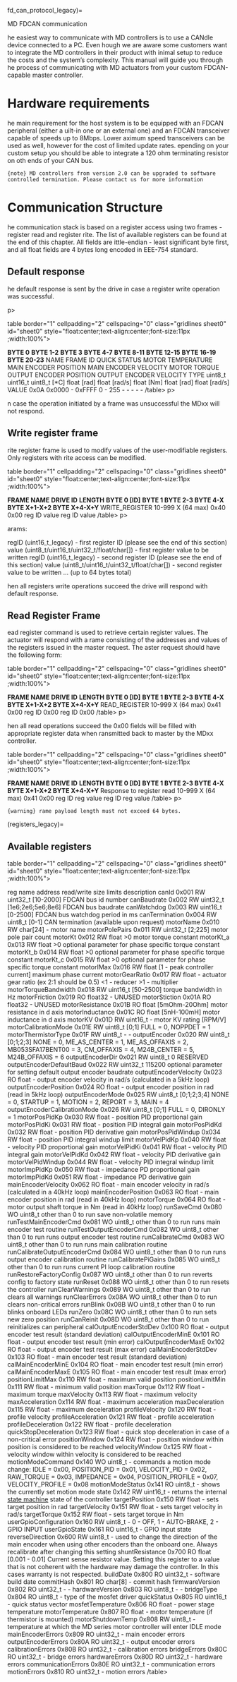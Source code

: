 fd_can_protocol_legacy)=

MD FDCAN communication

he easiest way to communicate with MD controllers is to use a CANdle device connected to a PC. Even
hough we are aware some customers want to integrate the MD controllers in their product with inimal
setup to reduce the costs and the system’s complexity. This manual will guide you through he process
of communicating with MD actuators from your custom FDCAN-capable master controller.

# Hardware requirements

he main requirement for the host system is to be equipped with an FDCAN peripheral (either a uilt-in
one or an external one) and an FDCAN transceiver capable of speeds up to 8Mbps. Lower aximum speed
transceivers can be used as well, however for the cost of limited update rates. epending on your
custom setup you should be able to integrate a 120 ohm terminating resistor on oth ends of your CAN
bus.

`{note} MD controllers from version 2.0 can be upgraded to software controlled termination. Please contact us for more information `

# Communication Structure

he communication stack is based on a register access using two frames - register read and register
rite. The list of available registers can be found at the end of this chapter. All fields are
ittle-endian - least significant byte first, and all float fields are 4 bytes long encoded in
EEE-754 standard.

## Default response

he default response is sent by the drive in case a register write operation was successful.

p></p> table border="1" cellpadding="2" cellspacing="0" class="gridlines sheet0" id="sheet0"
style="float:center;text-align:center;font-size:11px ;width:100%">

<tbody>
   	<tr>
   		<td> <b></b></td>
   		<td> <b>BYTE 0</b></td>
   		<td> <b>BYTE 1-2</b></td>
   		<td> <b>BYTE 3</b></td>
     <td> <b>BYTE 4-7</b></td>
     <td> <b>BYTE 8-11</b></td>
     <td> <b>BYTE 12-15</b></td>
     <td> <b>BYTE 16-19</b></td>
     <td> <b>BYTE 20-23</b></td>
   	</tr>
   	<tr>
   		<td>NAME </td>
   		<td>FRAME ID </td>
   		<td>QUICK STATUS</td>
   		<td>MOTOR TEMPERATURE </td>
     <td>MAIN ENCODER POSITION </td>
     <td>MAIN ENCODER VELOCITY </td>
     <td>MOTOR TORQUE </td>
     <td>OUTPUT ENCODER POSITION </td>
     <td>OUTPUT ENCODER VELOCITY </td>
   	</tr>
   <tr>
   		<td>TYPE </td>
   		<td>uint8_t </td>
   		<td>uint16_t </td>
   		<td>uint8_t [*C] </td>
     <td>float [rad] </td>
     <td>float [rad/s] </td>
     <td>float [Nm] </td>
     <td>float [rad] </td>
     <td>float [rad/s] </td>
   	</tr>
       <tr>
   		<td>VALUE </td>
   		<td>0x0A </td>
   		<td>0x0000 - 0xFFFF </td>
   		<td>0 - 255 </td>
     <td>- </td>
     <td>- </td>
     <td>- </td>
     <td>- </td>
     <td>- </td>
   	</tr>
   </tbody>
/table>
p></p>

n case the operation initiated by a frame was unsuccessful the MDxx will not respond.

## Write register frame

rite register frame is used to modify values of the user-modifiable registers. Only registers with
rite access can be modified.

table border="1" cellpadding="2" cellspacing="0" class="gridlines sheet0" id="sheet0"
style="float:center;text-align:center;font-size:11px ;width:100%">

<tbody>
   	<tr>
   		<td> <b>FRAME NAME</b></td> 
   		<td> <b>DRIVE ID</b></td>
   		<td> <b>LENGTH</b></td>
   		<td> <b>BYTE 0 [ID]</b></td>
     <td> <b>BYTE 1 </b></td>
     <td> <b>BYTE 2-3 </b></td>
     <td> <b>BYTE 4-X </b></td>
     <td> <b>BYTE X+1-X+2 </b></td>
     <td> <b>BYTE X+4-X+Y </b></td>
   	</tr>
   	<tr>
   		<td>WRITE_REGISTER</td>
   		<td>10-999</td>
   		<td>X (64 max)</td>
   		<td>0x40</td>
     <td>0x00</td>
     <td>reg ID</td>
     <td>value</td>
     <td>reg ID</td>
     <td>value</td>
   	</tr>
   </tbody>
/table>
p></p>

arams:

regID (uint16_t_legacy) - first register ID (please see the end of this section) value
(uint8_t/uint16_t/uint32_t/float/char[]) - first register value to be written regID
(uint16_t_legacy) - second register ID (please see the end of this section) value
(uint8_t/uint16_t/uint32_t/float/char[]) - second register value to be written ... (up to 64 bytes
total)

hen all registers write operations succeed the drive will respond with default response.

## Read Register Frame

ead register command is used to retrieve certain register values. The actuator will respond with a
rame consisting of the addresses and values of the registers issued in the master request. The aster
request should have the following form:

table border="1" cellpadding="2" cellspacing="0" class="gridlines sheet0" id="sheet0"
style="float:center;text-align:center;font-size:11px ;width:100%">

<tbody>
   	<tr>
   		<td> <b>FRAME NAME</b></td>
   		<td> <b>DRIVE ID</b></td>
   		<td> <b>LENGTH</b></td>
   		<td> <b>BYTE 0 [ID]</b></td>
     <td> <b>BYTE 1 </b></td>
     <td> <b>BYTE 2-3 </b></td>
     <td> <b>BYTE 4-X </b></td>
     <td> <b>BYTE X+1-X+2 </b></td>
     <td> <b>BYTE X+4-X+Y </b></td>
   	</tr>
   	<tr>
   		<td>READ_REGISTER</td>
   		<td>10-999</td>
   		<td>X (64 max)</td>
   		<td>0x41</td>
     <td>0x00</td>
     <td>reg ID</td>
     <td>0x00</td>
     <td>reg ID</td>
     <td>0x00</td>
   	</tr>
   </tbody>
/table>
p></p>

hen all read operations succeed the 0x00 fields will be filled with appropriate register data when
ransmitted back to master by the MDxx controller.

table border="1" cellpadding="2" cellspacing="0" class="gridlines sheet0" id="sheet0"
style="float:center;text-align:center;font-size:11px ;width:100%">

<tbody>
   	<tr>
   		<td> <b>FRAME NAME</b></td>
   		<td> <b>DRIVE ID</b></td>
   		<td> <b>LENGTH</b></td>
   		<td> <b>BYTE 0 [ID]</b></td>
     <td> <b>BYTE 1 </b></td>
     <td> <b>BYTE 2-3 </b></td>
     <td> <b>BYTE 4-X </b></td>
     <td> <b>BYTE X+1-X+2 </b></td>
     <td> <b>BYTE X+4-X+Y </b></td>
   	</tr>
   <tr>
     <td>Response to register read</td>
     <td>10-999</td>
     <td>X (64 max)</td>
     <td>0x41</td>
     <td>0x00</td>
     <td>reg ID</td>
     <td>reg value</td>
     <td>reg ID</td>
     <td>reg value</td>
   </tr>
   </tbody>
/table>
p></p>

`{warning} rame payload length must not exceed 64 bytes.  `

(registers_legacy)=

## Available registers

table border="1" cellpadding="2" cellspacing="0" class="gridlines sheet0" id="sheet0"
style="float:center;text-align:center;font-size:11px ;width:100%">

<thead>
   <tr style="text-align: center;">
     <th>reg name</th>
     <th>address</th>
     <th>read/write</th>
     <th>size</th>
     <th>limits</th>
     <th>description</th>
   </tr>
 </thead>
 <tbody>
   <tr>
     <td>canId</td>
     <td>0x001</td>
     <td>RW</td>
     <td>uint32_t</td>
     <td>[10-2000]</td>
     <td>FDCAN bus id number</td>
   </tr>
   <tr>
     <td>canBaudrate</td>
     <td>0x002</td>
     <td>RW</td>
     <td>uint32_t</td>
     <td>[1e6;2e6;5e6;8e6]</td>
     <td>FDCAN bus baudrate</td>
   </tr>
   <tr>
     <td>canWatchdog</td>
     <td>0x003</td>
     <td>RW</td>
     <td>uint16_t</td>
     <td>[0-2500]</td>
     <td>FDCAN bus watchdog period in ms</td>
   </tr>
   <tr>
     <td>canTermination</td>
     <td>0x004</td>
     <td>RW</td>
     <td>uint8_t</td>
     <td>[0-1]</td>
     <td>CAN termination (available upon request)</td>
   </tr>
   <tr>
     <td></td>
     <td></td>
     <td></td>
     <td></td>
     <td></td>
     <td></td>
   </tr>
   <tr>
     <td>motorName</td>
     <td>0x010</td>
     <td>RW</td>
     <td>char[24]</td>
     <td>-</td>
     <td>motor name</td>
   </tr>
   <tr>
     <td>motorPolePairs</td>
     <td>0x011</td>
     <td>RW</td>
     <td>uint32_t</td>
     <td>[2;225]</td>
     <td>motor pole pair count</td>
   </tr>
   <tr>
     <td>motorKt</td>
     <td>0x012</td>
     <td>RW</td>
     <td>float</td>
     <td>>0</td>
     <td>motor torque constant</td>
   </tr>
   <tr>
     <td>motorKt_a</td>
     <td>0x013</td>
     <td>RW</td>
     <td>float</td>
     <td>>0</td>
     <td>optional parameter for phase specific torque constant</td>
   </tr>
   <tr>
     <td>motorKt_b</td>
     <td>0x014</td>
     <td>RW</td>
     <td>float</td>
     <td>>0</td>
     <td>optional parameter for phase specific torque constant</td>
   </tr>
   <tr>
     <td>motorKt_c</td>
     <td>0x015</td>
     <td>RW</td>
     <td>float</td>
     <td>>0</td>
     <td>optional parameter for phase specific torque constant</td>
   </tr>
   <tr>
     <td>motorIMax</td>
     <td>0x016</td>
     <td>RW</td>
     <td>float</td>
     <td>[1 - peak controller current]</td>
     <td>maximum phase current</td>
   </tr>
   <tr>
     <td>motorGearRatio</td>
     <td>0x017</td>
     <td>RW</td>
     <td>float</td>
     <td>-</td>
     <td>actuator gear ratio (ex 2:1 should be 0.5) <1 - reducer >1 - multiplier</td>
   </tr>
   <tr>
     <td>motorTorqueBandwidth</td>
     <td>0x018</td>
     <td>RW</td>
     <td>uint16_t</td>
     <td>[50-2500]</td>
     <td>torque bandwidth in Hz</td>
   </tr>
   <tr>
     <td>motorFriction</td>
     <td>0x019</td>
     <td>RO</td>
     <td>float32</td>
     <td>-</td>
     <td>UNUSED</td>
   </tr>
   <tr>
     <td>motorStiction</td>
     <td>0x01A</td>
     <td>RO</td>
     <td>float32</td>
     <td>-</td>
     <td>UNUSED</td>
   </tr>
   <tr>
     <td>motorResistance</td>
     <td>0x01B</td>
     <td>RO</td>
     <td>float</td>
     <td>[5mOhm-20Ohm]</td>
     <td>motor resistance in d axis</td>
   </tr>
   <tr>
     <td>motorInductance</td>
     <td>0x01C</td>
     <td>RO</td>
     <td>float</td>
     <td>[5nH-100mH]</td>
     <td>motor inductance in d axis</td>
   </tr>
   <tr>
     <td>motorKV</td>
     <td>0x01D</td>
     <td>RW</td>
     <td>uint16_t</td>
     <td>-</td>
     <td>motor KV rating [RPM/V]</td>
   </tr>
   <tr>
     <td>motorCalibrationMode</td>
     <td>0x01E</td>
     <td>RW</td>
     <td>uint8_t</td>
     <td>[0;1]</td>
     <td>FULL = 0, NOPPDET = 1</td>
   </tr>
   <tr>
     <td>motorThermistorType</td>
     <td>0x01F</td>
     <td>RW</td>
     <td>uint8_t</td>
     <td>-</td>
     <td>-</td>
   </tr>
   <tr>
     <td></td>
     <td></td>
     <td></td>
     <td></td>
     <td></td>
     <td></td>
   </tr>
   <tr>
     <td>outputEncoder</td>
     <td>0x020</td>
     <td>RW</td>
     <td>uint8_t</td>
     <td>[0;1;2;3]</td>
     <td>NONE = 0, ME_AS_CENTER = 1, ME_AS_OFFAXIS = 2, MB053SFA17BENT00 = 3, CM_OFFAXIS = 4, M24B_CENTER = 5, M24B_OFFAXIS = 6</td>
   </tr>
   <tr>
     <td>outputEncoderDir</td>
     <td>0x021</td>
     <td>RW</td>
     <td>uint8_t</td>
     <td>0</td>
     <td>RESERVED</td>
   </tr>
   <tr>
     <td>outputEncoderDefaultBaud</td>
     <td>0x022</td>
     <td>RW</td>
     <td>uint32_t</td>
     <td>115200</td>
     <td>optional parameter for setting default output encoder baudrate</td>
   </tr>
   <tr>
     <td>outputEncoderVelocity</td>
     <td>0x023</td>
     <td>RO</td>
     <td>float</td>
     <td>-</td>
     <td>output encoder velocity in rad/s (calculated in a 5kHz loop)</td>
   </tr>
   <tr>
     <td>outputEncoderPosition</td>
     <td>0x024</td>
     <td>RO</td>
     <td>float</td>
     <td>-</td>
     <td>output encoder position in rad (read in 5kHz loop)</td>
   </tr>
   <tr>
     <td>outputEncoderMode</td>
     <td>0x025</td>
     <td>RW</td>
     <td>uint8_t</td>
     <td>[0;1;2;3;4]</td>
     <td>NONE = 0, STARTUP = 1, MOTION = 2, REPORT = 3, MAIN = 4</td>
   </tr>
   <tr>
     <td>outputEncoderCalibrationMode</td>
     <td>0x026</td>
     <td>RW</td>
     <td>uint8_t</td>
     <td>[0;1]</td>
     <td>FULL = 0, DIRONLY = 1</td>
   </tr>
   <tr>
     <td></td>
     <td></td>
     <td></td>
     <td></td>
     <td></td>
     <td></td>
   </tr>
   <tr>
     <td>motorPosPidKp</td>
     <td>0x030</td>
     <td>RW</td>
     <td>float</td>
     <td>-</td>
     <td>position PID proportional gain</td>
   </tr>
   <tr>
     <td>motorPosPidKi</td>
     <td>0x031</td>
     <td>RW</td>
     <td>float</td>
     <td>-</td>
     <td>position PID integral gain</td>
   </tr>
   <tr>
     <td>motorPosPidKd</td>
     <td>0x032</td>
     <td>RW</td>
     <td>float</td>
     <td>-</td>
     <td>position PID derivative gain</td>
   </tr>
   <tr>
     <td>motorPosPidWindup</td>
     <td>0x034</td>
     <td>RW</td>
     <td>float</td>
     <td>-</td>
     <td>position PID integral windup limit</td>
   </tr>
   <tr>
     <td></td>
     <td></td>
     <td></td>
     <td></td>
     <td></td>
     <td></td>
   </tr>
   <tr>
     <td>motorVelPidKp</td>
     <td>0x040</td>
     <td>RW</td>
     <td>float</td>
     <td>-</td>
     <td>velocity PID proportional gain</td>
   </tr>
   <tr>
     <td>motorVelPidKi</td>
     <td>0x041</td>
     <td>RW</td>
     <td>float</td>
     <td>-</td>
     <td>velocity PID integral gain</td>
   </tr>
   <tr>
     <td>motorVelPidKd</td>
     <td>0x042</td>
     <td>RW</td>
     <td>float</td>
     <td>-</td>
     <td>velocity PID derivative gain</td>
   </tr>
   <tr>
     <td>motorVelPidWindup</td>
     <td>0x044</td>
     <td>RW</td>
     <td>float</td>
     <td>-</td>
     <td>velocity PID integral windup limit</td>
   </tr>
   <tr>
     <td></td>
     <td></td>
     <td></td>
     <td></td>
     <td></td>
     <td></td>
   </tr>
   <tr>
     <td>motorImpPidKp</td>
     <td>0x050</td>
     <td>RW</td>
     <td>float</td>
     <td>-</td>
     <td>impedance PD proportional gain</td>
   </tr>
   <tr>
     <td>motorImpPidKd</td>
     <td>0x051</td>
     <td>RW</td>
     <td>float</td>
     <td>-</td>
     <td>impedance PD derivative gain</td>
   </tr>
   <tr>
     <td></td>
     <td></td>
     <td></td>
     <td></td>
     <td></td>
     <td></td>
   </tr>
   <tr>
     <td>mainEncoderVelocity</td>
     <td>0x062</td>
     <td>RO</td>
     <td>float</td>
     <td>-</td>
     <td>main encoder velocity in rad/s (calculated in a 40kHz loop)</td>
   </tr>
   <tr>
     <td>mainEncoderPosition</td>
     <td>0x063</td>
     <td>RO</td>
     <td>float</td>
     <td>-</td>
     <td>main encoder position in rad (read in 40kHz loop)</td>
   </tr>
   <tr>
     <td>motorTorque</td>
     <td>0x064</td>
     <td>RO</td>
     <td>float</td>
     <td>-</td>
     <td> motor output shaft torque in Nm (read in 40kHz loop)</td>
   </tr>
   <tr>
     <td></td>
     <td></td>
     <td></td>
     <td></td>
     <td></td>
     <td></td>
   </tr>
   <tr>
     <td></td>
     <td></td>
     <td></td>
     <td></td>
     <td></td>
     <td></td>
   </tr>
   <tr>
     <td>runSaveCmd</td>
     <td>0x080</td>
     <td>WO</td>
     <td>uint8_t</td>
     <td>other than 0 to run</td>
     <td>save non-volatile memory</td>
   </tr>
   <tr>
     <td>runTestMainEncoderCmd</td>
     <td>0x081</td>
     <td>WO</td>
     <td>uint8_t</td>
     <td>other than 0 to run</td>
     <td>runs main encoder test routine</td>
   </tr>
   <tr>
     <td>runTestOutputEncoderCmd</td>
     <td>0x082</td>
     <td>WO</td>
     <td>uint8_t</td>
     <td>other than 0 to run</td>
     <td>runs output encoder test routine</td>
   </tr>
   <tr>
     <td>runCalibrateCmd</td>
     <td>0x083</td>
     <td>WO</td>
     <td>uint8_t</td>
     <td>other than 0 to run</td>
     <td>runs main calibration routine</td>
   </tr>
   <tr>
     <td>runCalibrateOutputEncoderCmd</td>
     <td>0x084</td>
     <td>WO</td>
     <td>uint8_t</td>
     <td>other than 0 to run</td>
     <td>runs output encoder calibration routine</td>
   </tr>
   <tr>
     <td>runCalibratePiGains</td>
     <td>0x085</td>
     <td>WO</td>
     <td>uint8_t</td>
     <td>other than 0 to run</td>
     <td>runs current PI loop calibration routine</td>
   </tr>
   <tr>
     <td>runRestoreFactoryConfig</td>
     <td>0x087</td>
     <td>WO</td>
     <td>uint8_t</td>
     <td>other than 0 to run</td>
     <td>reverts config to factory state</td>
   </tr>
   <tr>
     <td>runReset</td>
     <td>0x088</td>
     <td>WO</td>
     <td>uint8_t</td>
     <td>other than 0 to run</td>
     <td>resets the controller</td>
   </tr>
   <tr>
     <td>runClearWarnings</td>
     <td>0x089</td>
     <td>WO</td>
     <td>uint8_t</td>
     <td>other than 0 to run</td>
     <td>clears all warnings</td>
   </tr>
   <tr>
     <td>runClearErrors</td>
     <td>0x08A</td>
     <td>WO</td>
     <td>uint8_t</td>
     <td>other than 0 to run</td>
     <td>clears non-critical errors</td>
   </tr>
   <tr>
     <td>runBlink</td>
     <td>0x08B</td>
     <td>WO</td>
     <td>uint8_t</td>
     <td>other than 0 to run</td>
     <td>blinks onboard LEDs</td>
   </tr>
   <tr>
     <td>runZero</td>
     <td>0x08C</td>
     <td>WO</td>
     <td>uint8_t</td>
     <td>other than 0 to run</td>
     <td>sets new zero position</td>
   </tr>
   <tr>
     <td>runCanReinit</td>
     <td>0x08D</td>
     <td>WO</td>
     <td>uint8_t</td>
     <td>other than 0 to run</td>
     <td>reinitializes can peripheral</td>
   </tr>
   <tr>
     <td></td>
     <td></td>
     <td></td>
     <td></td>
     <td></td>
     <td></td>
   </tr>
   <tr>
     <td>calOutputEncoderStdDev</td>
     <td>0x100</td>
     <td>RO</td>
     <td>float</td>
     <td>-</td>
     <td>output encoder test result (standard deviation)</td>
   </tr>
   <tr>
     <td>calOutputEncoderMinE</td>
     <td>0x101</td>
     <td>RO</td>
     <td>float</td>
     <td>-</td>
     <td>output encoder test result (min error)</td>
   </tr>
   <tr>
     <td>calOutputEncoderMaxE</td>
     <td>0x102</td>
     <td>RO</td>
     <td>float</td>
     <td>-</td>
     <td>output encoder test result (max error)</td>
   </tr>
   <tr>
     <td>calMainEncoderStdDev</td>
     <td>0x103</td>
     <td>RO</td>
     <td>float</td>
     <td>-</td>
     <td>main encoder test result (standard deviation)</td>
   </tr>
   <tr>
     <td>calMainEncoderMinE</td>
     <td>0x104</td>
     <td>RO</td>
     <td>float</td>
     <td>-</td>
     <td>	main encoder test result (min error)</td>
   </tr>
   <tr>
     <td>calMainEncoderMaxE</td>
     <td>0x105</td>
     <td>RO</td>
     <td>float</td>
     <td>-</td>
     <td>	main encoder test result (max error)</td>
   </tr>
   <tr>
     <td></td>
     <td></td>
     <td></td>
     <td></td>
     <td></td>
     <td></td>
   </tr>
   <tr>
     <td>positionLimitMax</td>
     <td>0x110</td>
     <td>RW</td>
     <td>float</td>
     <td>-</td>
     <td>maximum valid position</td>
   </tr>
   <tr>
     <td>positionLimitMin</td>
     <td>0x111</td>
     <td>RW</td>
     <td>float</td>
     <td>-</td>
     <td>minimum valid position</td>
   </tr>
   <tr>
     <td>maxTorque</td>
     <td>0x112</td>
     <td>RW</td>
     <td>float</td>
     <td>-</td>
     <td>maximum torque</td>
   </tr>
   <tr>
     <td>maxVelocity</td>
     <td>0x113</td>
     <td>RW</td>
     <td>float</td>
     <td>-</td>
     <td>maximum velocity</td>
   </tr>
   <tr>
     <td>maxAcceleration</td>
     <td>0x114</td>
     <td>RW</td>
     <td>float</td>
     <td>-</td>
     <td>maximum acceleration</td>
   </tr>
   <tr>
     <td>maxDeceleration</td>
     <td>0x115</td>
     <td>RW</td>
     <td>float</td>
     <td>-</td>
     <td>maximum deceleration</td>
   </tr>
   <tr>
     <td></td>
     <td></td>
     <td></td>
     <td></td>
     <td></td>
     <td></td>
   </tr>
   <tr>
     <td>profileVelocity</td>
     <td>0x120</td>
     <td>RW</td>
     <td>float</td>
     <td>-</td>
     <td>profile velocity</td>
   </tr>
   <tr>
     <td>profileAcceleration</td>
     <td>0x121</td>
     <td>RW</td>
     <td>float</td>
     <td>-</td>
     <td>profile acceleration</td>
   </tr>
   <tr>
     <td>profileDeceleration</td>
     <td>0x122</td>
     <td>RW</td>
     <td>float</td>
     <td>-</td>
     <td>profile deceleration</td>
   </tr>
   <tr>
     <td>quickStopDeceleration</td>
     <td>0x123</td>
     <td>RW</td>
     <td>float</td>
     <td>-</td>
     <td>quick stop deceleration in case of a non-critical error</td>
   </tr>
   <tr>
     <td>positionWindow</td>
     <td>0x124</td>
     <td>RW</td>
     <td>float</td>
     <td>-</td>
     <td>position window within position is considered to be reached</td>
   </tr>
   <tr>
     <td>velocityWindow</td>
     <td>0x125</td>
     <td>RW</td>
     <td>float</td>
     <td>-</td>
     <td>velocity window within velocity is considered to be reached</td>
   </tr>
   <tr>
     <td></td>
     <td></td>
     <td></td>
     <td></td>
     <td></td>
     <td></td>
   </tr>
   <tr>
     <td>motionModeCommand</td>
     <td>0x140</td>
     <td>WO</td>
     <td>uint8_t</td>
     <td>-</td>
     <td>commands a motion mode change: IDLE = 0x00,
         POSITION_PID = 0x01,
         VELOCITY_PID = 0x02,
         RAW_TORQUE = 0x03,
         IMPEDANCE = 0x04,
         POSITION_PROFILE = 0x07,
         VELOCITY_PROFILE = 0x08</td>
   </tr>
   <tr>
     <td>motionModeStatus</td>
     <td>0x141</td>
     <td>RO</td>
     <td>uint8_t</td>
     <td>-</td>
     <td>shows the currently set motion mode</td>
   </tr>
   <tr>
     <td>state</td>
     <td>0x142</td>
     <td>RW</td>
     <td>uint16_t</td>
     <td>-</td>
     <td>returns the internal <a href=../md_canopen/OD.html#x6040-control-word>state machine</a> state of the controller </td>
   </tr>
   <tr>
     <td></td>
     <td></td>
     <td></td>
     <td></td>
     <td></td>
     <td></td>
   </tr>
   <tr>
     <td>targetPosition</td>
     <td>0x150</td>
     <td>RW</td>
     <td>float</td>
     <td>-</td>
     <td>sets target position in rad</td>
   </tr>
   <tr>
     <td>targetVelocity</td>
     <td>0x151</td>
     <td>RW</td>
     <td>float</td>
     <td>-</td>
     <td>sets target velocity in rad/s</td>
   </tr>
   <tr>
     <td>targetTorque</td>
     <td>0x152</td>
     <td>RW</td>
     <td>float</td>
     <td>-</td>
     <td>sets target torque in Nm</td>
   </tr>
   <tr>
     <td></td>
     <td></td>
     <td></td>
     <td></td>
     <td></td>
     <td></td>
   </tr>
   <tr>
     <td></td>
     <td></td>
     <td></td>
     <td></td>
     <td></td>
     <td></td>
   </tr>
   <tr>
     <td>userGpioConfiguration</td>
     <td>0x160</td>
     <td>RW</td>
     <td>uint8_t</td>
     <td>-</td>
     <td>0 - OFF, 1 - AUTO-BRAKE, 2 - GPIO INPUT</td>
   </tr>
   <tr>
     <td>userGpioState</td>
     <td>0x161</td>
     <td>RO</td>
     <td>uint16_t</td>
     <td>-</td>
     <td>GPIO input state</td>
   </tr>
   <tr>
     <td></td>
     <td></td>
     <td></td>
     <td></td>
     <td></td>
     <td></td>
   </tr>
   <tr>
     <td>reverseDirection</td>
     <td>0x600</td>
     <td>RW</td>
     <td>uint8_t</td>
     <td>-</td>
     <td>used to change the direction of the main encoder when using other encoders than the onboard one. Always recalibrate after changing this setting</td>
   </tr>
   <tr>
     <td></td>
     <td></td>
     <td></td>
     <td></td>
     <td></td>
     <td></td>
   </tr>
   <tr>
     <td>shuntResistance</td>
     <td>0x700</td>
     <td>RO</td>
     <td>float</td>
     <td>[0.001 - 0.01]</td>
     <td>Current sense resistor value. Setting this register to a value that is not coherent with the hardware may damage the controller. In this cases warranty is not respected.</td>
   </tr>
   <tr>
     <td></td>
     <td></td>
     <td></td>
     <td></td>
     <td></td>
     <td></td>
   </tr>
   <tr>
     <td>buildDate</td>
     <td>0x800</td>
     <td>RO</td>
     <td>uint32_t</td>
     <td>-</td>
     <td>software build date</td>
   </tr>
   <tr>
     <td>commitHash</td>
     <td>0x801</td>
     <td>RO</td>
     <td>char[8]</td>
     <td>-</td>
     <td>commit hash</td>
   </tr>
   <tr>
     <td>firmwareVersion</td>
     <td>0x802</td>
     <td>RO</td>
     <td>uint32_t</td>
     <td>-</td>
     <td>-</td>
   </tr>
   <tr>
     <td>hardwareVersion</td>
     <td>0x803</td>
     <td>RO</td>
     <td>uint8_t</td>
     <td>-</td>
     <td>-</td>
   </tr>
   <tr>
     <td>bridgeType</td>
     <td>0x804</td>
     <td>RO</td>
     <td>uint8_t</td>
     <td>-</td>
     <td>type of the mosfet driver</td>
   </tr>
   <tr>
     <td>quickStatus</td>
     <td>0x805</td>
     <td>RO</td>
     <td>uint16_t</td>
     <td>-</td>
     <td>quick status vector</td>
   </tr>
   <tr>
     <td>mosfetTemperature</td>
     <td>0x806</td>
     <td>RO</td>
     <td>float</td>
     <td>-</td>
     <td>power stage temperature</td>
   </tr>
   <tr>
     <td>motorTemperature</td>
     <td>0x807</td>
     <td>RO</td>
     <td>float</td>
     <td>-</td>
     <td>motor temperature (if thermistor is mounted)</td>
   </tr>
   <tr>
     <td>motorShutdownTemp</td>
     <td>0x808</td>
     <td>RW</td>
     <td>uint8_t</td>
     <td>-</td>
     <td>temperature at which the MD series motor controller will enter IDLE mode</td>
   </tr>
   <tr>
     <td>mainEncoderErrors</td>
     <td>0x809</td>
     <td>RO</td>
     <td>uint32_t</td>
     <td>-</td>
     <td>main encoder errors</td>
   </tr>
   <tr>
     <td>outputEncoderErrors</td>
     <td>0x80A</td>
     <td>RO</td>
     <td>uint32_t</td>
     <td>-</td>
     <td>output encoder errors</td>
   </tr>
   <tr>
     <td>calibrationErrors</td>
     <td>0x80B</td>
     <td>RO</td>
     <td>uint32_t</td>
     <td>-</td>
     <td>calibration errors</td>
   </tr>
   <tr>
     <td>bridgeErrors</td>
     <td>0x80C</td>
     <td>RO</td>
     <td>uint32_t</td>
     <td>-</td>
     <td>bridge errors</td>
   </tr>
   <tr>
     <td>hardwareErrors</td>
     <td>0x80D</td>
     <td>RO</td>
     <td>uint32_t</td>
     <td>-</td>
     <td>hardware errors</td>
   </tr>
   <tr>
     <td>communicationErrors</td>
     <td>0x80E</td>
     <td>RO</td>
     <td>uint32_t</td>
     <td>-</td>
     <td>communication errors</td>
   </tr>
   <tr>
     <td>motionErrors</td>
     <td>0x810</td>
     <td>RO</td>
     <td>uint32_t</td>
     <td>-</td>
     <td>motion errors</td>
   </tr>
   <tr>
     <td></td>
     <td></td>
     <td></td>
     <td></td>
     <td></td>
     <td></td>
   </tr>
 </tbody>
/table>
